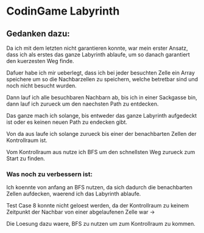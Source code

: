 # CodinGame Labyrinth

## Gedanken dazu:

Da ich mit dem letzten nicht garantieren konnte, war mein erster Ansatz, dass ich als erstes das ganze Labyrinth ablaufe, um so danach garantiert den kuerzesten Weg finde. 

Dafuer habe ich mir ueberlegt, dass ich bei jeder besuchten Zelle ein Array speichere um so die Nachbarzellen zu speichern, welche betretbar sind und noch nicht besucht wurden.

Dann lauf ich alle besuchbaren Nachbarn ab, bis ich in einer Sackgasse bin, dann lauf ich zurueck um den naechsten Path zu entdecken.

Das ganze mach ich solange, bis entweder das ganze Labyrinth aufgedeckt ist oder es keinen neuen Path zu endecken gibt.


Von da aus laufe ich solange zurueck bis einer der benachbarten Zellen der Kontrollraum ist.

Vom Kontrollraum aus nutze ich BFS um den schnellsten Weg zurueck zum Start zu finden. 

### Was noch zu verbessern ist:
Ich koennte von anfang an BFS nutzen, da sich dadurch die benachbarten Zellen aufdecken, waerend ich das Labyrinth ablaufe.

Test Case 8 konnte nicht geloest werden, da der Kontrollraum zu keinem Zeitpunkt der Nachbar von einer abgelaufenen Zelle war -> 

Die Loesung dazu waere, BFS zu nutzen um zum Kontrollraum zu kommen.
